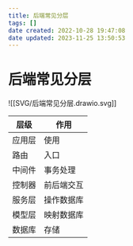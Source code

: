 ```yaml
---
title: 后端常见分层
tags: []
date created: 2022-10-28 19:47:08
date updated: 2023-11-25 13:50:53
---
```


# 后端常见分层

![[SVG/后端常见分层.drawio.svg]]

| 层级   | 作用 |
| ------ | ---- |
| 应用层 |  使用    |
| 路由   |  入口    |
| 中间件 | 事务处理     |
| 控制器 |   前后端交互   |
| 服务层 |  操作数据库    |
| 模型层 |  映射数据库    |
| 数据库 |   存储   |
